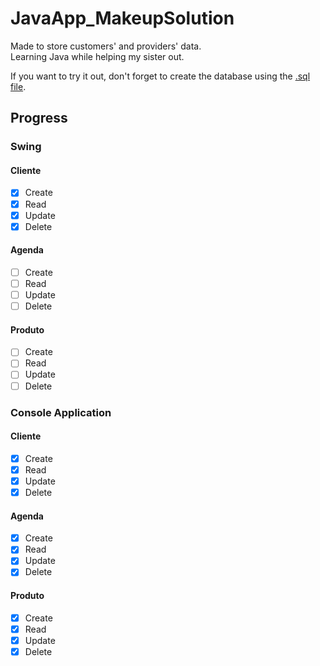 # JavaApp_MakeupSolution

Made to store customers' and providers' data. <br>
Learning Java while helping my sister out.


If you want to try it out, don't forget to create the database using the [.sql file](/sql/sqlSchema_MakeupSolution.sql).

## Progress
### Swing
#### Cliente
- [X] Create
- [X] Read
- [X] Update
- [X] Delete

#### Agenda
- [ ] Create
- [ ] Read
- [ ] Update
- [ ] Delete

#### Produto
- [ ] Create
- [ ] Read
- [ ] Update
- [ ] Delete

### Console Application
#### Cliente
- [x] Create
- [x] Read
- [x] Update
- [x] Delete

#### Agenda
- [X] Create
- [X] Read
- [X] Update
- [X] Delete

#### Produto
- [X] Create
- [X] Read
- [X] Update
- [X] Delete
